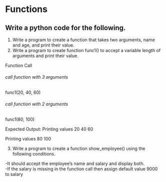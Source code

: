 # Functions

## Write a python code for the following.

1. Write a program to create a function that takes two arguments, name and age, and print their value.
2. Write a program to create function func1() to accept a variable length of arguments and print their value. <br>

Function Call <br>
###### call function with 3 arguments
func1(20, 40, 60)

###### call function with 2 arguments
func1(80, 100)

Expected Output:
Printing values
20
40
60


Printing values
80
100


3. Write a program to create a function show_employee() using the following conditions.

-It should accept the employee’s name and salary and display both.<br>
-If the salary is missing in the function call then assign default value 9000 to salary
